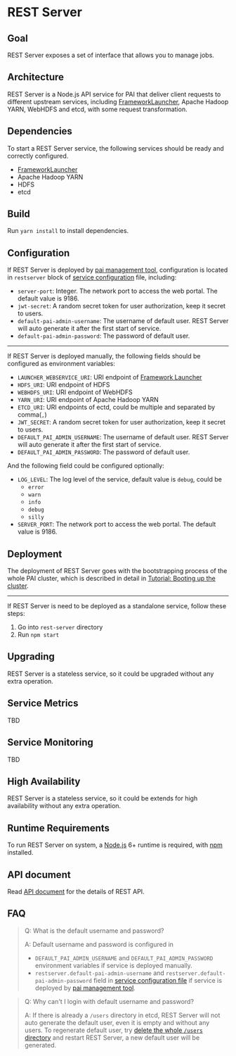 <!--
  Copyright (c) Microsoft Corporation
  All rights reserved.

  MIT License

  Permission is hereby granted, free of charge, to any person obtaining a copy of this software and associated
  documentation files (the "Software"), to deal in the Software without restriction, including without limitation
  the rights to use, copy, modify, merge, publish, distribute, sublicense, and/or sell copies of the Software, and
  to permit persons to whom the Software is furnished to do so, subject to the following conditions:
  The above copyright notice and this permission notice shall be included in all copies or substantial portions of the Software.

  THE SOFTWARE IS PROVIDED *AS IS*, WITHOUT WARRANTY OF ANY KIND, EXPRESS OR IMPLIED, INCLUDING
  BUT NOT LIMITED TO THE WARRANTIES OF MERCHANTABILITY, FITNESS FOR A PARTICULAR PURPOSE AND
  NONINFRINGEMENT. IN NO EVENT SHALL THE AUTHORS OR COPYRIGHT HOLDERS BE LIABLE FOR ANY CLAIM,
  DAMAGES OR OTHER LIABILITY, WHETHER IN AN ACTION OF CONTRACT, TORT OR OTHERWISE, ARISING FROM,
  OUT OF OR IN CONNECTION WITH THE SOFTWARE OR THE USE OR OTHER DEALINGS IN THE SOFTWARE.
-->


# REST Server

## Goal

REST Server exposes a set of interface that allows you to manage jobs.

## Architecture

REST Server is a Node.js API service for PAI that deliver client requests to different upstream
services, including [FrameworkLauncher](../frameworklauncher/README.md), Apache Hadoop YARN, WebHDFS and
etcd, with some request transformation.

## Dependencies

To start a REST Server service, the following services should be ready and correctly configured.

* [FrameworkLauncher](../frameworklauncher/README.md)
* Apache Hadoop YARN
* HDFS
* etcd

## Build

Run `yarn install` to install dependencies.

## Configuration

If REST Server is deployed by [pai management tool][pai-management], configuration is located in
`restserver` block of [service configuration][service-configuration] file, including:

* `server-port`: Integer. The network port to access the web portal. The default value is 9186.
* `jwt-secret`: A random secret token for user authorization, keep it secret to users.
* `default-pai-admin-username`: The username of default user. REST Server will auto generate it
  after the first start of service.
* `default-pai-admin-password`: The password of default user.

---

If REST Server is deployed manually, the following fields should be configured as environment
variables:

* `LAUNCHER_WEBSERVICE_URI`: URI endpoint of [Framework Launcher](../frameworklauncher/README.md)
* `HDFS_URI`: URI endpoint of HDFS
* `WEBHDFS_URI`: URI endpoint of WebHDFS
* `YARN_URI`: URI endpoint of Apache Hadoop YARN
* `ETCD_URI`: URI endpoints of ectd, could be multiple and separated by comma(`,`)
* `JWT_SECRET`: A random secret token for user authorization, keep it secret to users.
* `DEFAULT_PAI_ADMIN_USERNAME`: The username of default user. REST Server will auto generate it
  after the first start of service.
* `DEFAULT_PAI_ADMIN_PASSWORD`: The password of default user.

And the following field could be configured optionally:

* `LOG_LEVEL`: The log level of the service, default value is `debug`, could be
    * `error`
    * `warn`
    * `info`
    * `debug`
    * `silly`
* `SERVER_PORT`: The network port to access the web portal. The default value is 9186.

## Deployment

The deployment of REST Server goes with the bootstrapping process of the whole PAI cluster, which is described in detail in [Tutorial: Booting up the cluster](../pai-management/doc/cluster-bootup.md).

---

If REST Server is need to be deployed as a standalone service, follow these steps:

1. Go into `rest-server` directory
2. Run `npm start`

## Upgrading

REST Server is a stateless service, so it could be upgraded without any extra operation.

## Service Metrics

TBD

## Service Monitoring

TBD

## High Availability

REST Server is a stateless service, so it could be extends for high availability without any extra operation.

## Runtime Requirements

To run REST Server on system, a [Node.js](https://nodejs.org) 6+ runtime is required, with [npm](https://www.npmjs.com/) installed.

## API document

Read [API document](./API.md) for the details of REST API.

## FAQ

> Q: What is the default username and password?
>
> A: Default username and password is configured in
>  - `DEFAULT_PAI_ADMIN_USERNAME` and `DEFAULT_PAI_ADMIN_PASSWORD` environment variables
>    if service is deployed manually.
>  - `restserver.default-pai-admin-username` and `restserver.default-pai-admin-password` field
>    in [service configuration file][service-configuration]
>    if service is deployed by [pai management tool][pai-management].

> Q: Why can't I login with default username and password?
>
> A: If there is already a `/users` directory in etcd, REST Server will not auto generate
>    the default user, even it is empty and without any users. To regenerate default user,
>    try [delete the whole `/users` directory](https://coreos.com/etcd/docs/latest/v2/api.html#deleting-a-directory)
>    and restart REST Server, a new default user will be generated.


[pai-management]: ../pai-management
[service-configuration]: ../../examples/cluster-configuration/services-configuration.yaml
